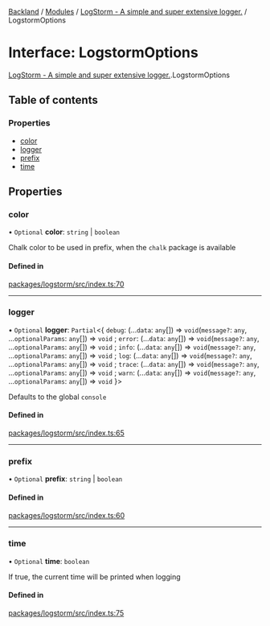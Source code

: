 [Backland](../README.md) / [Modules](../modules.md) / [LogStorm - A simple and super extensive logger.](../modules/LogStorm___A_simple_and_super_extensive_logger_.md) / LogstormOptions

# Interface: LogstormOptions

[LogStorm - A simple and super extensive logger.](../modules/LogStorm___A_simple_and_super_extensive_logger_.md).LogstormOptions

## Table of contents

### Properties

- [color](LogStorm___A_simple_and_super_extensive_logger_.LogstormOptions.md#color)
- [logger](LogStorm___A_simple_and_super_extensive_logger_.LogstormOptions.md#logger)
- [prefix](LogStorm___A_simple_and_super_extensive_logger_.LogstormOptions.md#prefix)
- [time](LogStorm___A_simple_and_super_extensive_logger_.LogstormOptions.md#time)

## Properties

### color

• `Optional` **color**: `string` \| `boolean`

Chalk color to be used in prefix, when the `chalk` package is available

#### Defined in

[packages/logstorm/src/index.ts:70](https://github.com/antoniopresto/darch/blob/c5cd1c8/packages/logstorm/src/index.ts#L70)

___

### logger

• `Optional` **logger**: `Partial`<{ `debug`: (...`data`: `any`[]) => `void`(`message?`: `any`, ...`optionalParams`: `any`[]) => `void` ; `error`: (...`data`: `any`[]) => `void`(`message?`: `any`, ...`optionalParams`: `any`[]) => `void` ; `info`: (...`data`: `any`[]) => `void`(`message?`: `any`, ...`optionalParams`: `any`[]) => `void` ; `log`: (...`data`: `any`[]) => `void`(`message?`: `any`, ...`optionalParams`: `any`[]) => `void` ; `trace`: (...`data`: `any`[]) => `void`(`message?`: `any`, ...`optionalParams`: `any`[]) => `void` ; `warn`: (...`data`: `any`[]) => `void`(`message?`: `any`, ...`optionalParams`: `any`[]) => `void`  }\>

Defaults to the global `console`

#### Defined in

[packages/logstorm/src/index.ts:65](https://github.com/antoniopresto/darch/blob/c5cd1c8/packages/logstorm/src/index.ts#L65)

___

### prefix

• `Optional` **prefix**: `string` \| `boolean`

#### Defined in

[packages/logstorm/src/index.ts:60](https://github.com/antoniopresto/darch/blob/c5cd1c8/packages/logstorm/src/index.ts#L60)

___

### time

• `Optional` **time**: `boolean`

If true, the current time will be printed when logging

#### Defined in

[packages/logstorm/src/index.ts:75](https://github.com/antoniopresto/darch/blob/c5cd1c8/packages/logstorm/src/index.ts#L75)
